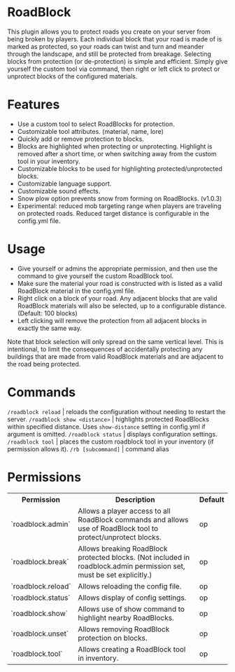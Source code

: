 # RoadBlock

This plugin allows you to protect roads you create on your server from being broken by players. Each individual block that your road is made of is marked as protected, so your roads can twist and turn and meander through the landscape, and still be protected from breakage. Selecting blocks from protection (or de-protection) is simple and efficient. Simply give yourself the custom tool via command, then right or left click to protect or unprotect blocks of the configured materials.

# Features

*   Use a custom tool to select RoadBlocks for protection.
*   Customizable tool attributes. (material, name, lore)
*   Quickly add or remove protection to blocks.
*   Blocks are highlighted when protecting or unprotecting. Highlight is removed after a short time, or when switching away from the custom tool in your inventory.
*   Customizable blocks to be used for highlighting protected/unprotected blocks.
*   Customizable language support.
*   Customizable sound effects.
*   Snow plow option prevents snow from forming on RoadBlocks. (v1.0.3)
*   Experimental: reduced mob targeting range when players are traveling on protected roads. Reduced target distance is configurable in the config.yml file.

# Usage

*   Give yourself or admins the appropriate permission, and then use the command to give yourself the custom RoadBlock tool.
*   Make sure the material your road is constructed with is listed as a valid RoadBlock material in the config.yml file.
*   Right click on a block of your road. Any adjacent blocks that are valid RoadBlock materials will also be selected, up to a configurable distance. (Default: 100 blocks)
*   Left clicking will remove the protection from all adjacent blocks in exactly the same way.

Note that block selection will only spread on the same vertical level. This is intentional, to limit the consequences of accidentally protecting any buildings that are made from valid RoadBlock materials and are adjacent to the road being protected.  

# Commands

`/roadblock reload` | reloads the configuration without needing to restart the server.
`/roadblock show <distance>` | highlights protected RoadBlocks within specified distance. Uses `show-distance` setting in config.yml if argument is omitted.
`/roadblock status` | displays configuration settings.
`/roadblock tool` | places the custom roadblock tool in your inventory (if permission allows it).
`/rb [subcommand]` | command alias

# Permissions

<table>
<tbody>

<tr>
<th>Permission</th>
<th>Description</th>
<th>Default</th>
</tr>

<tr>
<td>`roadblock.admin`</td>
<td>Allows a player access to all RoadBlock commands and allows use of RoadBlock tool to protect/unprotect blocks.</td>
<td>op</td>
</tr>

<tr>
<td>`roadblock.break`</td>
<td>Allows breaking RoadBlock protected blocks. (Not included in roadblock.admin permission set, must be set explicitly.)</td>
<td>op</td>
</tr>

<tr>
<td>`roadblock.reload`</td>
<td>Allows reloading the config file.</td>
<td>op</td>
</tr>

<tr>
<td>`roadblock.status`</td>
<td>Allows display of config settings.</td>
<td>op</td>
</tr>

<tr>
<td>`roadblock.show`</td>
<td>Allows use of show command to highlight nearby RoadBlocks.</td>
<td>op</td>
</tr>

<tr>
<td>`roadblock.unset`</td>
<td>Allows removing RoadBlock protection on blocks.</td>
<td>op</td>
</tr>

<tr>
<td>`roadblock.tool`</td>
<td>Allows creating a RoadBlock tool in inventory.</td>
<td>op</td>
</tr>
</tbody>
</table>
